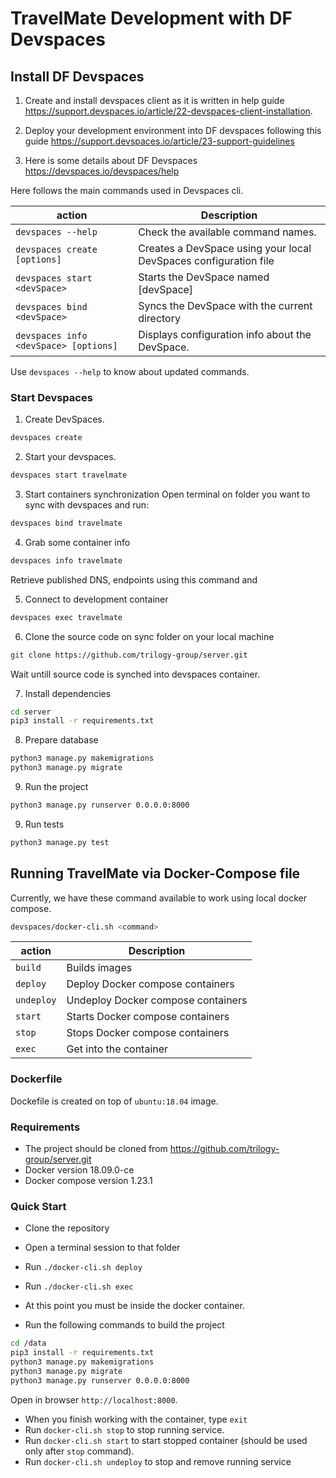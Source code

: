 # TravelMate Development with DF Devspaces

## Install DF Devspaces

1. Create and install devspaces client as it is written in help guide https://support.devspaces.io/article/22-devspaces-client-installation.

2. Deploy your development environment into DF devspaces following this guide https://support.devspaces.io/article/23-support-guidelines 

3. Here is some details about DF Devspaces https://devspaces.io/devspaces/help

Here follows the main commands used in Devspaces cli. 

|action   |Description                                                                                   |
|---------|----------------------------------------------------------------------------------------------|
|`devspaces --help`                    |Check the available command names.                               |
|`devspaces create [options]`          |Creates a DevSpace using your local DevSpaces configuration file |
|`devspaces start <devSpace>`          |Starts the DevSpace named \[devSpace\]                           |
|`devspaces bind <devSpace>`           |Syncs the DevSpace with the current directory                    |
|`devspaces info <devSpace> [options]` |Displays configuration info about the DevSpace.                  |

Use `devspaces --help` to know about updated commands.


### Start Devspaces 

1.  Create DevSpaces.

```bash
devspaces create
```

2. Start your devspaces.
```bash
devspaces start travelmate
```

3. Start containers synchronization
Open terminal on folder you want to sync with devspaces and run:

```bash
devspaces bind travelmate
```
4. Grab some container info

```bash
devspaces info travelmate
```

Retrieve published DNS, endpoints using this command and 

5. Connect to development container

```bash
devspaces exec travelmate
```

6. Clone the source code on sync folder on your local machine

```bash
git clone https://github.com/trilogy-group/server.git
```

Wait untill source code is synched into devspaces container.

7. Install dependencies

```bash
cd server
pip3 install -r requirements.txt
```

8. Prepare database
```bash
python3 manage.py makemigrations
python3 manage.py migrate
```

9. Run the project

```bash
python3 manage.py runserver 0.0.0.0:8000
```
9. Run tests

```bash
python3 manage.py test
```

## Running TravelMate via Docker-Compose file

Currently, we have these command available to work using local docker compose.

```bash
devspaces/docker-cli.sh <command>
```

|action    |Description                                                               |
|----------|--------------------------------------------------------------------------|
|`build`   |Builds images                                                             |                                      
|`deploy`  |Deploy Docker compose containers                                          |
|`undeploy`|Undeploy Docker compose containers                                        |
|`start`   |Starts Docker compose containers                                          |
|`stop`    |Stops Docker compose containers                                           |
|`exec`    |Get into the container                                                    |


### Dockerfile
 Dockefile is created on top of `ubuntu:18.04` image.

### Requirements
 - The project should be cloned from https://github.com/trilogy-group/server.git
 - Docker version 18.09.0-ce
 - Docker compose version 1.23.1 

### Quick Start
- Clone the repository
- Open a terminal session to that folder
- Run `./docker-cli.sh deploy`
- Run `./docker-cli.sh exec`

- At this point you must be inside the docker container.
- Run the following commands to build the project

```bash
cd /data
pip3 install -r requirements.txt
python3 manage.py makemigrations
python3 manage.py migrate
python3 manage.py runserver 0.0.0.0:8000
```
Open in browser `http://localhost:8000`.

- When you finish working with the container, type `exit`
- Run `docker-cli.sh stop` to stop running service.
- Run `docker-cli.sh start` to start stopped container (should be used only after `stop` command).
- Run `docker-cli.sh undeploy` to stop and remove running service







